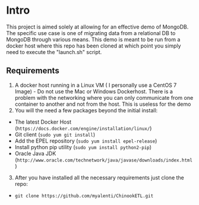 # Intro
This project is aimed solely at allowing for an effective demo of MongoDB.
The specific use case is one of migrating data from a relational DB to MongoDB through various means.
This demo is meant to be run from a docker host where this repo has been cloned at which point you simply need to execute the "launch.sh" script.

## Requirements
1. A docker host running in a Linux VM ( I personally use a CentOS 7 Image) - Do not use the Mac or Windows Dockerhost. There is a problem with the networking where you can only communicate from one container to another and not from the host. This is useless for the demo
2. You will the need a few packages beyond the initial install:
  * The latest Docker Host (`https://docs.docker.com/engine/installation/linux/`)
  * Git client (`sudo yum git install`)
  * Add the EPEL repository (`sudo yum install epel-release`)
  * Install python pip utility (`sudo yum install python2-pip`) 
  * Oracle Java JDK  (`http://www.oracle.com/technetwork/java/javase/downloads/index.html`)
3. After you have installed all the necessary requirements just clone the repo:
  * `git clone https://github.com/myalenti/ChinookETL.git`
